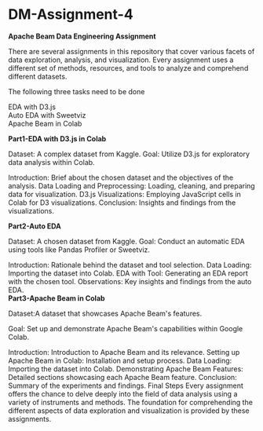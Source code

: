 # DM-Assignment-4

__Apache Beam Data Engineering Assignment__

There are several assignments in this repository that cover various facets of data exploration, analysis, and visualization. Every assignment uses a different set of methods, resources, and tools to analyze and comprehend different datasets.

The following three tasks need to be done

EDA with D3.js    
Auto EDA with Sweetviz  
Apache Beam in Colab   


__Part1-EDA with D3.js in Colab__

Dataset: A complex dataset from Kaggle.
Goal: Utilize D3.js for exploratory data analysis within Colab.

Introduction: Brief about the chosen dataset and the objectives of the analysis.
Data Loading and Preprocessing: Loading, cleaning, and preparing data for visualization.
D3.js Visualizations: Employing JavaScript cells in Colab for D3 visualizations.
Conclusion: Insights and findings from the visualizations.    

__Part2-Auto EDA__

Dataset: A chosen dataset from Kaggle.
Goal: Conduct an automatic EDA using tools like Pandas Profiler or Sweetviz.


Introduction: Rationale behind the dataset and tool selection.
Data Loading: Importing the dataset into Colab.
EDA with Tool: Generating an EDA report with the chosen tool.
Observations: Key insights and findings from the auto EDA.    
__Part3-Apache Beam in Colab__

Dataset:A dataset that showcases Apache Beam's features.

Goal: Set up and demonstrate Apache Beam's capabilities within Google Colab.


Introduction: Introduction to Apache Beam and its relevance.
Setting up Apache Beam in Colab: Installation and setup process.
Data Loading: Importing the dataset into Colab.
Demonstrating Apache Beam Features: Detailed sections showcasing each Apache Beam feature.
Conclusion: Summary of the experiments and findings.
Final Steps
Every assignment offers the chance to delve deeply into the field of data analysis using a variety of instruments and methods. The foundation for comprehending the different aspects of data exploration and visualization is provided by these assignments.
